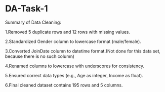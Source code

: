 # DA-Task-1

Summary of Data Cleaning:


1.Removed 5 duplicate rows and 12 rows with missing values.

2.Standardized Gender column to lowercase format (male/female).

3.Converted JoinDate column to datetime format.(Not done for this data set, because there is no such column)

4.Renamed columns to lowercase with underscores for consistency.

5.Ensured correct data types (e.g., Age as integer, Income as float).

6.Final cleaned dataset contains 195 rows and 5 columns.
